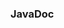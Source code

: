 ### JavaDoc

<panel type="seamless" header="%%-----------------------------------------%%">
  <include src="./index.md#main" />
</panel>
